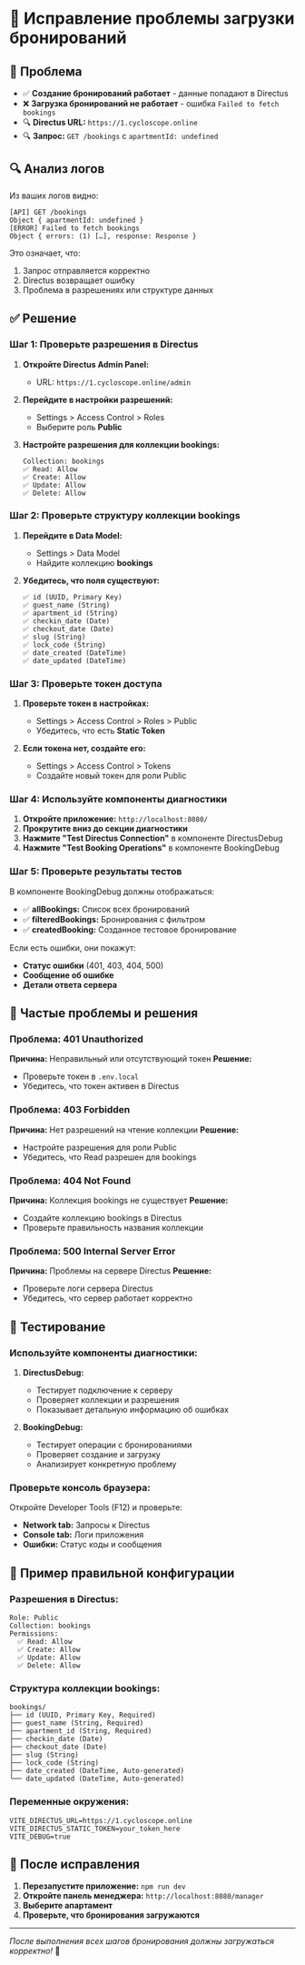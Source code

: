 # 🔧 Исправление проблемы загрузки бронирований

## 🐛 **Проблема**
- ✅ **Создание бронирований работает** - данные попадают в Directus
- ❌ **Загрузка бронирований не работает** - ошибка `Failed to fetch bookings`
- 🔍 **Directus URL:** `https://1.cycloscope.online`
- 🔍 **Запрос:** `GET /bookings` с `apartmentId: undefined`

## 🔍 **Анализ логов**

Из ваших логов видно:
```
[API] GET /bookings 
Object { apartmentId: undefined }
[ERROR] Failed to fetch bookings 
Object { errors: (1) […], response: Response }
```

Это означает, что:
1. Запрос отправляется корректно
2. Directus возвращает ошибку
3. Проблема в разрешениях или структуре данных

## ✅ **Решение**

### Шаг 1: Проверьте разрешения в Directus

1. **Откройте Directus Admin Panel:**
   - URL: `https://1.cycloscope.online/admin`

2. **Перейдите в настройки разрешений:**
   - Settings > Access Control > Roles
   - Выберите роль **Public**

3. **Настройте разрешения для коллекции bookings:**
   ```
   Collection: bookings
   ✅ Read: Allow
   ✅ Create: Allow  
   ✅ Update: Allow
   ✅ Delete: Allow
   ```

### Шаг 2: Проверьте структуру коллекции bookings

1. **Перейдите в Data Model:**
   - Settings > Data Model
   - Найдите коллекцию **bookings**

2. **Убедитесь, что поля существуют:**
   ```
   ✅ id (UUID, Primary Key)
   ✅ guest_name (String)
   ✅ apartment_id (String)
   ✅ checkin_date (Date)
   ✅ checkout_date (Date)
   ✅ slug (String)
   ✅ lock_code (String)
   ✅ date_created (DateTime)
   ✅ date_updated (DateTime)
   ```

### Шаг 3: Проверьте токен доступа

1. **Проверьте токен в настройках:**
   - Settings > Access Control > Roles > Public
   - Убедитесь, что есть **Static Token**

2. **Если токена нет, создайте его:**
   - Settings > Access Control > Tokens
   - Создайте новый токен для роли Public

### Шаг 4: Используйте компоненты диагностики

1. **Откройте приложение:** `http://localhost:8080/`
2. **Прокрутите вниз до секции диагностики**
3. **Нажмите "Test Directus Connection"** в компоненте DirectusDebug
4. **Нажмите "Test Booking Operations"** в компоненте BookingDebug

### Шаг 5: Проверьте результаты тестов

В компоненте BookingDebug должны отображаться:
- ✅ **allBookings:** Список всех бронирований
- ✅ **filteredBookings:** Бронирования с фильтром
- ✅ **createdBooking:** Созданное тестовое бронирование

Если есть ошибки, они покажут:
- **Статус ошибки** (401, 403, 404, 500)
- **Сообщение об ошибке**
- **Детали ответа сервера**

## 🔧 **Частые проблемы и решения**

### Проблема: 401 Unauthorized
**Причина:** Неправильный или отсутствующий токен
**Решение:** 
- Проверьте токен в `.env.local`
- Убедитесь, что токен активен в Directus

### Проблема: 403 Forbidden
**Причина:** Нет разрешений на чтение коллекции
**Решение:**
- Настройте разрешения для роли Public
- Убедитесь, что Read разрешен для bookings

### Проблема: 404 Not Found
**Причина:** Коллекция bookings не существует
**Решение:**
- Создайте коллекцию bookings в Directus
- Проверьте правильность названия коллекции

### Проблема: 500 Internal Server Error
**Причина:** Проблемы на сервере Directus
**Решение:**
- Проверьте логи сервера Directus
- Убедитесь, что сервер работает корректно

## 🧪 **Тестирование**

### Используйте компоненты диагностики:

1. **DirectusDebug:**
   - Тестирует подключение к серверу
   - Проверяет коллекции и разрешения
   - Показывает детальную информацию об ошибках

2. **BookingDebug:**
   - Тестирует операции с бронированиями
   - Проверяет создание и загрузку
   - Анализирует конкретную проблему

### Проверьте консоль браузера:

Откройте Developer Tools (F12) и проверьте:
- **Network tab:** Запросы к Directus
- **Console tab:** Логи приложения
- **Ошибки:** Статус коды и сообщения

## 📝 **Пример правильной конфигурации**

### Разрешения в Directus:
```
Role: Public
Collection: bookings
Permissions:
  ✅ Read: Allow
  ✅ Create: Allow
  ✅ Update: Allow
  ✅ Delete: Allow
```

### Структура коллекции bookings:
```
bookings/
├── id (UUID, Primary Key, Required)
├── guest_name (String, Required)
├── apartment_id (String, Required)
├── checkin_date (Date)
├── checkout_date (Date)
├── slug (String)
├── lock_code (String)
├── date_created (DateTime, Auto-generated)
└── date_updated (DateTime, Auto-generated)
```

### Переменные окружения:
```env
VITE_DIRECTUS_URL=https://1.cycloscope.online
VITE_DIRECTUS_STATIC_TOKEN=your_token_here
VITE_DEBUG=true
```

## 🚀 **После исправления**

1. **Перезапустите приложение:** `npm run dev`
2. **Откройте панель менеджера:** `http://localhost:8080/manager`
3. **Выберите апартамент**
4. **Проверьте, что бронирования загружаются**

---

*После выполнения всех шагов бронирования должны загружаться корректно!* 🎉

